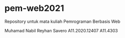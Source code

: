 # pem-web2021
Repository untuk mata kuliah Pemrograman Berbasis Web

Muhamad Nabil Reyhan Savero
A11.2020.12407
A11.4303
